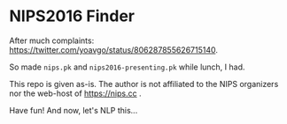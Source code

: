 # NIPS2016 Finder 

After much complaints: https://twitter.com/yoavgo/status/806287855626715140.

So made `nips.pk` and `nips2016-presenting.pk` while lunch, I had. 

This repo is given as-is. The author is not affiliated to the NIPS organizers nor the web-host of https://nips.cc .

Have fun! And now, let's NLP this...



